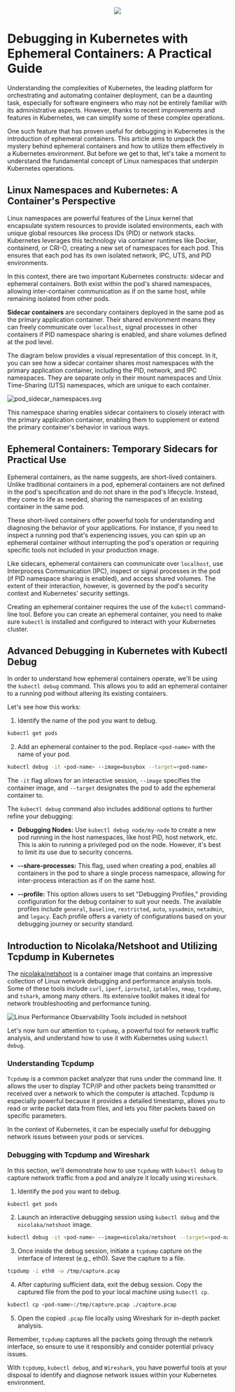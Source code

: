<div align="center">
<img src="images/header.png"/>
</div>

# Debugging in Kubernetes with Ephemeral Containers: A Practical Guide

Understanding the complexities of Kubernetes, the leading platform for orchestrating and automating container
deployment, can be a daunting task, especially for software engineers who may not be entirely familiar with its
administrative aspects. However, thanks to recent improvements and features in Kubernetes, we can simplify some of these
complex operations.

One such feature that has proven useful for debugging in Kubernetes is the introduction of ephemeral containers. This
article aims to unpack the mystery behind ephemeral containers and how to utilize them effectively in a Kubernetes
environment. But before we get to that, let's take a moment to understand the fundamental concept of Linux namespaces
that underpin Kubernetes operations.

## Linux Namespaces and Kubernetes: A Container's Perspective

Linux namespaces are powerful features of the Linux kernel that encapsulate system resources to provide isolated
environments, each with unique global resources like process IDs (PID) or network stacks. Kubernetes leverages this
technology via container runtimes like Docker, containerd, or CRI-O, creating a new set of namespaces for each pod. This
ensures that each pod has its own isolated network, IPC, UTS, and PID environments.

In this context, there are two important Kubernetes constructs: sidecar and ephemeral containers. Both exist within the
pod's shared namespaces, allowing inter-container communication as if on the same host, while remaining isolated from
other pods.

**Sidecar containers** are secondary containers deployed in the same pod as the primary application container. Their
shared environment means they can freely communicate over `localhost`, signal processes in other containers if PID
namespace sharing is enabled, and share volumes defined at the pod level.

The diagram below provides a visual representation of this concept. In it, you can see how a sidecar container shares
most namespaces with the primary application container, including the PID, network, and IPC namespaces. They are
separate only in their mount namespaces and Unix Time-Sharing (UTS) namespaces, which are unique to each container.

![pod_sidecar_namespaces.svg](images%2Fpod_sidecar_namespaces.svg)

This namespace sharing enables sidecar containers to closely interact with the primary application container, enabling
them to supplement or extend the primary container's behavior in various ways.

## Ephemeral Containers: Temporary Sidecars for Practical Use

Ephemeral containers, as the name suggests, are short-lived containers. Unlike traditional containers in a pod,
ephemeral containers are not defined in the pod's specification and do not share
in the pod's lifecycle. Instead, they come to life as needed, sharing the namespaces of an existing container in the
same pod.

These short-lived containers offer powerful tools for understanding and diagnosing the behavior of your applications.
For instance, if you need to inspect a running pod that's experiencing issues, you can spin up an ephemeral container
without interrupting the pod's operation or requiring specific tools not included in your production image.

Like sidecars, ephemeral containers can communicate over `localhost`, use Interprocess Communication (IPC), inspect or
signal processes in the pod (if PID namespace sharing is enabled), and access shared volumes. The extent of their
interaction, however, is governed by the pod's security context and Kubernetes' security settings.

Creating an ephemeral container requires the use of the `kubectl` command-line tool. Before you can create an ephemeral
container, you need to make sure `kubectl` is installed and configured to interact with your Kubernetes cluster.


## Advanced Debugging in Kubernetes with Kubectl Debug

In order to understand how ephemeral containers operate, we'll be using the `kubectl debug` command. This allows you to
add an ephemeral container to a running pod without altering its existing containers.

Let's see how this works:

1. Identify the name of the pod you want to debug.

```bash
kubectl get pods
```

2. Add an ephemeral container to the pod. Replace `<pod-name>` with the name of your pod.

```bash
kubectl debug -it <pod-name> --image=busybox --target=<pod-name>
```

The `-it` flag allows for an interactive session, `--image` specifies the container image, and `--target` designates the
pod to add the ephemeral container to.

The `kubectl debug` command also includes additional options to further refine your debugging:

- **Debugging Nodes:** Use `kubectl debug node/my-node` to create a new pod running in the host namespaces, like host
  PID, host network, etc. This is akin to running a privileged pod on the node. However, it's best to limit its use due
  to security concerns.

- **--share-processes:** This flag, used when creating a pod, enables all containers in the pod to share a single
  process namespace, allowing for inter-process interaction as if on the same host.

- **--profile:** This option allows users to set "Debugging Profiles," providing configuration for the debug container
  to suit your needs. The available profiles
  include `general`, `baseline`, `restricted`, `auto`, `sysadmin`, `netadmin`, and `legacy`. Each profile offers a
  variety of configurations based on your debugging journey or security standard.

## Introduction to Nicolaka/Netshoot and Utilizing Tcpdump in Kubernetes

The [nicolaka/netshoot](https://github.com/nicolaka/netshoot) is a container image that contains an impressive
collection of Linux network debugging and performance analysis tools. Some of these tools
include `curl`, `iperf`, `iproute2`, `iptables`, `nmap`, `tcpdump`, and `tshark`, among many others. Its extensive
toolkit makes it ideal for network troubleshooting and performance tuning.

![Linux Performance Observability Tools included in netshoot](images%2Fnetshoot.png)

Let's now turn our attention to `tcpdump`, a powerful tool for network traffic analysis, and understand how to use it
with Kubernetes using `kubectl debug`.

### Understanding Tcpdump

`Tcpdump` is a common packet analyzer that runs under the command line. It allows the user to display TCP/IP and other
packets being transmitted or received over a network to which the computer is attached. Tcpdump is especially powerful
because it provides a detailed timestamp, allows you to read or write packet data from files, and lets you filter
packets based on specific parameters.

In the context of Kubernetes, it can be especially useful for debugging network issues between your pods or services.

### Debugging with Tcpdump and Wireshark

In this section, we'll demonstrate how to use `tcpdump` with `kubectl debug` to capture network traffic from a pod and
analyze it locally using `Wireshark`.

1. Identify the pod you want to debug.

```bash
kubectl get pods
```

2. Launch an interactive debugging session using `kubectl debug` and the `nicolaka/netshoot` image.

```bash
kubectl debug -it <pod-name> --image=nicolaka/netshoot --target=<pod-name>
```

3. Once inside the debug session, initiate a `tcpdump` capture on the interface of interest (e.g., eth0). Save the
   capture to a file.

```bash
tcpdump -i eth0 -w /tmp/capture.pcap
```

4. After capturing sufficient data, exit the debug session. Copy the captured file from the pod to your local machine
   using `kubectl cp`.

```bash
kubectl cp <pod-name>:/tmp/capture.pcap ./capture.pcap
```

5. Open the copied `.pcap` file locally using Wireshark for in-depth packet analysis.

Remember, `tcpdump` captures all the packets going through the network interface, so ensure to use it responsibly and
consider potential privacy issues.

With `tcpdump`, `kubectl debug`, and `Wireshark`, you have powerful tools at your disposal to identify and diagnose
network issues within your Kubernetes environment.